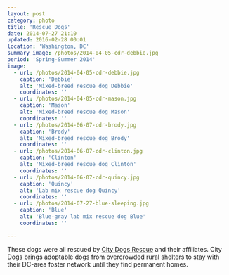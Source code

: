 ```yaml
---
layout: post
category: photo
title: 'Rescue Dogs'
date: 2014-07-27 21:10
updated: 2016-02-28 00:01
location: 'Washington, DC'
summary_image: /photos/2014-04-05-cdr-debbie.jpg
period: 'Spring-Summer 2014'
image:
  - url: /photos/2014-04-05-cdr-debbie.jpg
    caption: 'Debbie'
    alt: 'Mixed-breed rescue dog Debbie'
    coordinates: ''
  - url: /photos/2014-04-05-cdr-mason.jpg
    caption: 'Mason'
    alt: 'Mixed-breed rescue dog Mason'
    coordinates: ''
  - url: /photos/2014-06-07-cdr-brody.jpg
    caption: 'Brody'
    alt: 'Mixed-breed rescue dog Brody'
    coordinates: ''
  - url: /photos/2014-06-07-cdr-clinton.jpg
    caption: 'Clinton'
    alt: 'Mixed-breed rescue dog Clinton'
    coordinates: ''   
  - url: /photos/2014-06-07-cdr-quincy.jpg
    caption: 'Quincy'
    alt: 'Lab mix rescue dog Quincy'
    coordinates: ''   
  - url: /photos/2014-07-27-blue-sleeping.jpg
    caption: 'Blue'
    alt: 'Blue-gray lab mix rescue dog Blue'
    coordinates: ''        

---
```


These dogs were all rescued by [City Dogs Rescue](http://www.citydogsrescuedc.org/) and their affiliates. City Dogs brings adoptable dogs from overcrowded rural shelters to stay with their DC-area foster network until they find permanent homes.
